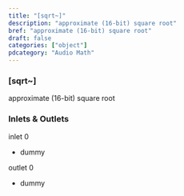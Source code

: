 ```yaml
---
title: "[sqrt~]"
description: "approximate (16-bit) square root"
bref: "approximate (16-bit) square root"
draft: false
categories: ["object"]
pdcategory: "Audio Math"
---
```


### [sqrt~]

approximate (16-bit) square root

### Inlets & Outlets

inlet 0

 - dummy

outlet 0

 - dummy
 
